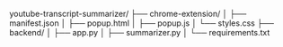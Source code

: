 youtube-transcript-summarizer/
├── chrome-extension/
│   ├── manifest.json
│   ├── popup.html
│   ├── popup.js
│   └── styles.css
├── backend/
│   ├── app.py
│   ├── summarizer.py
│   └── requirements.txt
